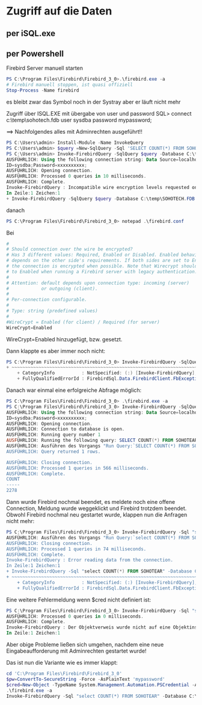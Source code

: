 # Zugriff auf die Daten

## per iSQL.exe

## per Powershell

Firebird Server manuell starten

```Powershell
PS C:\Program Files\Firebird\Firebird_3_0>.\firebird.exe -a
# Firebird manuell stoppen, ist quasi offiziell
Stop-Process -Name firebird
```

es bleibt zwar das Symbol noch in der Systray aber er läuft nicht mehr

Zugriff über ISQL.EXE mit übergabe von user und password
SQL> connect c:\temp\sohotech.fdb user sysdba password mypassword;

==> Nachfolgendes alles mit Adminrechten ausgeführt!!

```Powershell
PS C:\Users\admin> Install-Module -Name InvokeQuery
PS C:\Users\admin> $query =New-SqlQuery -Sql 'SELECT COUNT(*) FROM SOHOTEAR'
PS C:\Users\admin> Invoke-FirebirdQuery -SqlQuery $query -Database C:\temp\SOHOTECH.FDB -Credential $cred -Verbose
AUSFÜHRLICH: Using the following connection string: Data Source=localhost;Initial Catalog=C:\temp\SOHOTECH.FDB;User
ID=sysdba;Password=xxxxxxxxxx;
AUSFÜHRLICH: Opening connection.
AUSFÜHRLICH: Processed 0 queries in 10 milliseconds.
AUSFÜHRLICH: Complete.
Invoke-FirebirdQuery : Incompatible wire encryption levels requested on client and server
In Zeile:1 Zeichen:1
+ Invoke-FirebirdQuery -SqlQuery $query -Database C:\temp\SOHOTECH.FDB  ...
```

danach

```Powershell
PS C:\Program Files\Firebird\Firebird_3_0> notepad .\firebird.conf
```

Bei

```Powershell
#
# Should connection over the wire be encrypted?
# Has 3 different values: Required, Enabled or Disabled. Enabled behavior
# depends on the other side's requirements. If both sides are set to Enabled,
# the connection is encrypted when possible. Note that Wirecrypt should be set 
# to Enabled when running a Firebird server with legacy authentication.
#
# Attention: default depends upon connection type: incoming (server)
#            or outgoing (client).
#
# Per-connection configurable.
#
# Type: string (predefined values)
#
#WireCrypt = Enabled (for client) / Required (for server)
WireCrypt=Enabled
```

WireCrypt=Enabled hinzugefügt, bzw. gesetzt.


Dann klappte es aber immer noch nicht:

```Powershell
PS C:\Program Files\Firebird\Firebird_3_0> Invoke-FirebirdQuery -SqlQuery $query -Database C:\temp\SOHOTECH.FDB -Credential $cred -Verbose                                                                                                      AUSFÜHRLICH: Using the following connection string: Data Source=localhost;Initial Catalog=C:\temp\SOHOTECH.FDB;User     ID=sysdba;Password=xxxxxxxxxx;                                                                                          AUSFÜHRLICH: Opening connection.                                                                                        AUSFÜHRLICH: Processed 0 queries in 129 milliseconds.                                                                   AUSFÜHRLICH: Complete.                                                                                                  Invoke-FirebirdQuery : Error occurred during login, please check server firebird.log for details                        In Zeile:1 Zeichen:1                                                                                                    + Invoke-FirebirdQuery -SqlQuery $query -Database C:\temp\SOHOTECH.FDB  ...
+ ~~~~~~~~~~~~~~~~~~~~~~~~~~~~~~~~~~~~~~~~~~~~~~~~~~~~~~~~~~~~~~~~~~~~~
    + CategoryInfo          : NotSpecified: (:) [Invoke-FirebirdQuery], FbException
    + FullyQualifiedErrorId : FirebirdSql.Data.FirebirdClient.FbException,InvokeQuery.InvokeFirebirdQuery

```


Danach war einmal eine erfolgreiche Abfrage möglich:
```Powershell
PS C:\Program Files\Firebird\Firebird_3_0> .\firebird.exe -a
PS C:\Program Files\Firebird\Firebird_3_0> Invoke-FirebirdQuery -SqlQuery $query -Database C:\temp\SOHOTECH.FDB -Credential $cred -Verbose
AUSFÜHRLICH: Using the following connection string: Data Source=localhost;Initial Catalog=C:\temp\SOHOTECH.FDB;User
ID=sysdba;Password=xxxxxxxxxx;
AUSFÜHRLICH: Opening connection.
AUSFÜHRLICH: Connection to database is open.
AUSFÜHRLICH: Running query number 1
AUSFÜHRLICH: Running the following query: SELECT COUNT(*) FROM SOHOTEAR
AUSFÜHRLICH: Ausführen des Vorgangs "Run Query:`SELECT COUNT(*) FROM SOHOTEAR`" für das Ziel "Database server".
AUSFÜHRLICH: Query returned 1 rows.

AUSFÜHRLICH: Closing connection.
AUSFÜHRLICH: Processed 1 queries in 566 milliseconds.
AUSFÜHRLICH: Complete.
COUNT
-----
2278
```

Dann wurde Firebird nochmal beendet, es meldete noch eine offene Connection, Meldung wurde weggeklickt und Firebird trotzdem beendet. Obwohl Firebird nochmal neu gestartet wurde, klappen nun die Anfragen nicht mehr:

```Powershell
PS C:\Program Files\Firebird\Firebird_3_0> Invoke-FirebirdQuery -Sql "select COUNT(*) FROM SOHOTEAR" -Database C:\temp\SOHOTECH.FDB -Credential $cred -Verbose                                                                                  AUSFÜHRLICH: Using the following connection string: Data Source=localhost;Initial Catalog=C:\temp\SOHOTECH.FDB;User     ID=sysdba;Password=xxxxxxxxxx;                                                                                          AUSFÜHRLICH: Opening connection.                                                                                        AUSFÜHRLICH: Connection to database is open.                                                                            AUSFÜHRLICH: Running query number 1                                                                                     AUSFÜHRLICH: Running the following query: select COUNT(*) FROM SOHOTEAR
AUSFÜHRLICH: Ausführen des Vorgangs "Run Query:`select COUNT(*) FROM SOHOTEAR`" für das Ziel "Database server".
AUSFÜHRLICH: Closing connection.
AUSFÜHRLICH: Processed 1 queries in 74 milliseconds.
AUSFÜHRLICH: Complete.
Invoke-FirebirdQuery : Error reading data from the connection.
In Zeile:1 Zeichen:1
+ Invoke-FirebirdQuery -Sql "select COUNT(*) FROM SOHOTEAR" -Database C ...
+ ~~~~~~~~~~~~~~~~~~~~~~~~~~~~~~~~~~~~~~~~~~~~~~~~~~~~~~~~~~~~~~~~~~~~~
    + CategoryInfo          : NotSpecified: (:) [Invoke-FirebirdQuery], FbException
    + FullyQualifiedErrorId : FirebirdSql.Data.FirebirdClient.FbException,InvokeQuery.InvokeFirebirdQuery
```                                                                                        


Eine weitere Fehlermeldung wenn $cred nicht definiert ist:

```Powershell
PS C:\Program Files\Firebird\Firebird_3_0> Invoke-FirebirdQuery -Sql "select COUNT(*) FROM SOHOTEAR" -Database C:\temp\SOHOTECH.FDB -Credential $cred -Verbose
AUSFÜHRLICH: Processed 0 queries in 0 milliseconds.
AUSFÜHRLICH: Complete.
Invoke-FirebirdQuery : Der Objektverweis wurde nicht auf eine Objektinstanz festgelegt.
In Zeile:1 Zeichen:1                                                                                                    + Invoke-FirebirdQuery -Sql "select COUNT(*) FROM SOHOTEAR" -Database C ...                     
```

Aber obige Probleme ließen sich umgehen, nachdem eine neue Eingabeaufforderung mit Adminrechten gestartet wurde!


Das ist nun die Variante wie es immer klappt:
```Powershell
cd 'C:\Program Files\Firebird\Firebird_3_0'
$pw=ConvertTo-SecureString -Force -AsPlainText 'mypassword'
$cred=New-Object -TypeName System.Management.Automation.PSCredential -ArgumentList 'sysdba', $pw
.\firebird.exe -a
Invoke-FirebirdQuery -Sql "select COUNT(*) FROM SOHOTEAR" -Database C:\temp\SOHOTECH.FDB -Credential $cred
```
